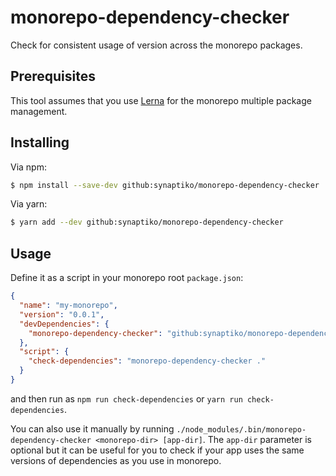 # monorepo-dependency-checker

Check for consistent usage of version across the monorepo packages.

## Prerequisites

This tool assumes that you use [Lerna](https://lernajs.io/) for the monorepo multiple package management.

## Installing

Via npm:

```bash
$ npm install --save-dev github:synaptiko/monorepo-dependency-checker
```

Via yarn:

```bash
$ yarn add --dev github:synaptiko/monorepo-dependency-checker
```

## Usage

Define it as a script in your monorepo root `package.json`:

```json
{
  "name": "my-monorepo",
  "version": "0.0.1",
  "devDependencies": {
    "monorepo-dependency-checker": "github:synaptiko/monorepo-dependency-checker"
  },
  "script": {
    "check-dependencies": "monorepo-dependency-checker ."
  }
}
```

and then run as `npm run check-dependencies` or `yarn run check-dependencies`.

You can also use it manually by running `./node_modules/.bin/monorepo-dependency-checker <monorepo-dir> [app-dir]`. The `app-dir` parameter is optional but it can be useful for you to check if your app uses the same versions of dependencies as you use in monorepo.
